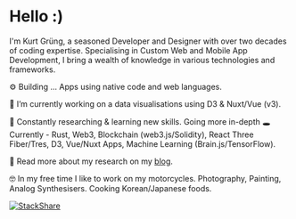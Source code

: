 # Hello :) 

I'm Kurt Grüng, a seasoned Developer and Designer with over two decades of coding expertise. 
Specialising in Custom Web and Mobile App Development, I bring a wealth of knowledge in various technologies and frameworks.

⚙️ Building ... Apps using native code and web languages. 

🔭 I’m currently working on a data visualisations using D3 & Nuxt/Vue (v3). 

🧪 Constantly researching & learning new skills. Going more in-depth 🕳️<br>
Currently - Rust, Web3, Blockchain (web3.js/Solidity), React Three Fiber/Tres, D3, Vue/Nuxt Apps, Machine Learning (Brain.js/TensorFlow). 

💬 Read more about my research on my <a target="_blank" href="http://kurtgrung.com/blog">blog</a>.

🤓 In my free time I like to work on my motorcycles. Photography, Painting, Analog Synthesisers. Cooking Korean/Japanese foods. 

[![StackShare](http://img.shields.io/badge/tech-stack-0690fa.svg?style=flat)](https://stackshare.io/kurtgrung/my-stack)

<!--
**kurtgrung/kurtgrung** is a ✨ _special_ ✨ repository because its `README.md` (this file) appears on your GitHub profile.
- How to reach me: ... kurtgrung@gmail.com
- Available for paid work 
- https://kurtgrung.github.io
- http://kurtgrung.com
-->
